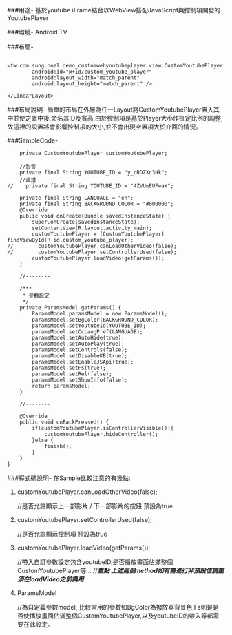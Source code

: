 
###用途-
基於youtube iFrame結合以WebView搭配JavaScript與控制項開發的YoutubePlayer

###環境-
Android TV

###布局-
	<?xml version="1.0" encoding="utf-8"?>
	<LinearLayout xmlns:android="http://schemas.android.com/apk/res/android"
	    android:layout_width="match_parent"
	    android:gravity="center"
	    android:layout_height="match_parent">
	
	    <tw.com.sung.noel.demo_customwebyoutubeplayer.view.CustomYoutubePlayer
	        android:id="@+id/custom_youtube_player"
	        android:layout_width="match_parent"
	        android:layout_height="match_parent" />
	
	</LinearLayout>


###布局說明-
簡單的布局在外層為任一Layout將CustomYoutubePlayer置入其中並使之置中後,命名其ID及寬高,由於控制項是基於Player大小作揖定比例的調整,故這裡的設置將會影響控制項的大小,並不會出現空置項大於介面的情況。


###SampleCode-

	    private CustomYoutubePlayer customYoutubePlayer;
	
	    //影音
	    private final String YOUTUBE_ID = "y_cRDZXc3Hk";
	    //直播
	//    private final String YOUTUBE_ID = "4ZVUmEUFwaY";
	
	    private final String LANGUAGE = "en";
	    private final String BACKGROUND_COLOR = "#000000";
	    @Override
	    public void onCreate(Bundle savedInstanceState) {
	        super.onCreate(savedInstanceState);
	        setContentView(R.layout.activity_main);
	        customYoutubePlayer = (CustomYoutubePlayer) findViewById(R.id.custom_youtube_player);
	//        customYoutubePlayer.canLoadOtherVideo(false);
	//        customYoutubePlayer.setControllerUsed(false);
	        customYoutubePlayer.loadVideo(getParams());
	    }
	
	    //--------
	
	    /***
	     * 參數設定
	     */
	    private ParamsModel getParams() {
	        ParamsModel paramsModel = new ParamsModel();
	        paramsModel.setBgColor(BACKGROUND_COLOR);
	        paramsModel.setYoutubeId(YOUTUBE_ID);
	        paramsModel.setCcLangPref(LANGUAGE);
	        paramsModel.setAutoHide(true);
	        paramsModel.setAutoPlay(true);
	        paramsModel.setControls(false);
	        paramsModel.setDisableKB(true);
	        paramsModel.setEnableJSApi(true);
	        paramsModel.setFs(true);
	        paramsModel.setRel(false);
	        paramsModel.setShowInfo(false);
	        return paramsModel;
	    }
	
	    //--------
	
	    @Override
	    public void onBackPressed() {
	        if(customYoutubePlayer.isControllerVisible()){
	            customYoutubePlayer.hideController();
	        }else {
	            finish();
	        }
	    }
	}


###程式碼說明-
在Sample比較注意的有幾點:




1. customYoutubePlayer.canLoadOtherVideo(false);
   
	//是否允許顯示上一部影片 / 下一部影片的按鈕 預設為true



2. customYoutubePlayer.setControllerUsed(false);

	//是否允許顯示控制項 預設為true

3. customYoutubePlayer.loadVideo(getParams());

	//帶入自訂參數設定包含youtubeID,是否播放畫面佔滿整個CustomYoutubePlayer等...
	//***重點 上述兩個method如有需進行非預設值調整須在loadVideo之前調用***

4. ParamsModel

	//為自定義參數model, 比較常用的參數如BgColor為撥放器背景色,Fs則是是否使播放畫面佔滿整個CustomYoutubePlayer,以及youtubeID的帶入等都需要在此設定。

